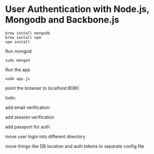 User Authentication with Node.js, Mongodb and Backbone.js
=========

    brew install mongodb
    brew install npm
    npm install

Run mongod

    sudo mongod

Run the app
  
    node app.js
    
point the browser to localhost:8080


todo: 

add email verification

add session verification

add passport for auth

move user login into different directory

move things like DB location and auth tokens to separate config file
